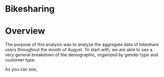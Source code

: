 # Bikesharing

# Overview

The purpose of this analysis was to analyze the aggregate data of bikeshare users throughout the month of August. To start with, we are able to see a very general breakdown of the demographic, organized by gender type and customer type.

As you can see, 
